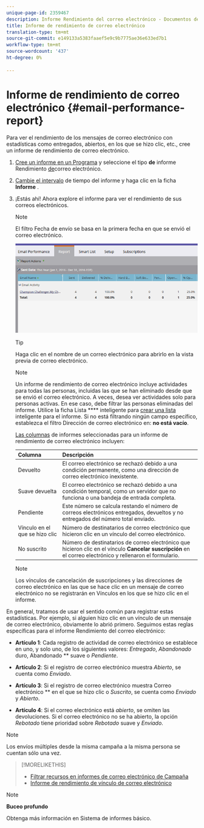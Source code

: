 ```yaml
---
unique-page-id: 2359467
description: Informe Rendimiento del correo electrónico - Documentos de marketing - Documentación del producto
title: Informe de rendimiento de correo electrónico
translation-type: tm+mt
source-git-commit: e149133a5383faaef5e9c9b7775ae36e633ed7b1
workflow-type: tm+mt
source-wordcount: '437'
ht-degree: 0%

---
```



# Informe de rendimiento de correo electrónico {#email-performance-report}

Para ver el rendimiento de los mensajes de correo electrónico con estadísticas como entregados, abiertos, en los que se hizo clic, etc., cree un informe de rendimiento de correo electrónico.

1. [Cree un informe en un Programa](../../../../product-docs/reporting/basic-reporting/creating-reports/create-a-report-in-a-program.md) y seleccione el tipo **de** informe Rendimiento [de](../../../../product-docs/reporting/basic-reporting/report-types/report-type-overview.md)correo electrónico.
1. [Cambie el intervalo](../../../../product-docs/reporting/basic-reporting/editing-reports/change-a-report-time-frame.md) de tiempo del informe y haga clic en la ficha **Informe** .
1. ¡Estás ahí! Ahora explore el informe para ver el rendimiento de sus correos electrónicos.

   >[!NOTE]
   >
   >El filtro Fecha de envío se basa en la primera fecha en que se envió el correo electrónico.

   ![](assets/email-performance-report.png)

   >[!TIP]
   >
   >Haga clic en el nombre de un correo electrónico para abrirlo en la vista previa de correo electrónico.

   >[!NOTE]
   >
   >
   >Un informe de rendimiento de correo electrónico incluye actividades para todas las personas, incluidas las que se han eliminado desde que se envió el correo electrónico. A veces, desea ver actividades solo para personas activas. En ese caso, debe filtrar las personas eliminadas del informe. Utilice la ficha Lista **** inteligente para [crear una lista](../../../../product-docs/core-marketo-concepts/smart-lists-and-static-lists/creating-a-smart-list/create-a-smart-list.md) inteligente para el informe. Si no está filtrando ningún campo específico, establezca el filtro Dirección de correo electrónico en: **no está vacío**.

   [Las columnas](../../../../product-docs/reporting/basic-reporting/editing-reports/select-report-columns.md) de informes seleccionadas para un informe de rendimiento de correo electrónico incluyen:

   | Columna | Descripción |
   |---|---|
   | Devuelto | El correo electrónico se rechazó debido a una condición permanente, como una dirección de correo electrónico inexistente. |
   | Suave devuelta | El correo electrónico se rechazó debido a una condición temporal, como un servidor que no funciona o una bandeja de entrada completa. |
   | Pendiente | Este número se calcula restando el número de correos electrónicos entregados, devueltos y no entregados del número total enviado. |
   | Vínculo en el que se hizo clic | Número de destinatarios de correo electrónico que hicieron clic en un vínculo del correo electrónico. |
   | No suscrito | Número de destinatarios de correo electrónico que hicieron clic en el vínculo **Cancelar suscripción** en el correo electrónico y rellenaron el formulario. |

   >[!NOTE]
   >
   >Los vínculos de cancelación de suscripciones y las direcciones de correo electrónico en las que se hace clic en un mensaje de correo electrónico no se registrarán en Vínculos en los que se hizo clic en el informe.

En general, tratamos de usar el sentido común para registrar estas estadísticas. Por ejemplo, si alguien hizo clic en un vínculo de un mensaje de correo electrónico, obviamente lo abrió primero. Seguimos estas reglas específicas para el informe Rendimiento del correo electrónico:

* **Artículo 1**: Cada registro de actividad de correo electrónico se establece en uno, y solo uno, de los siguientes valores: *Entregado*, *Abandonado* duro, Abandonado ** suave o *Pendiente*.

* **Artículo 2**: Si el registro de correo electrónico muestra *Abierto*, se cuenta como *Enviado*.

* **Artículo 3**: Si el registro de correo electrónico muestra Correo electrónico ** en el que se hizo clic o *Suscrito*, se cuenta como *Enviado* y *Abierto*.

* **Artículo 4**: Si el correo electrónico está *abierto*, se omiten las devoluciones. Si el correo electrónico no se ha abierto, la opción *Rebotado* tiene prioridad sobre *Rebotado* suave y *Enviado*.

>[!NOTE]
>
>Los envíos múltiples desde la misma campaña a la misma persona se cuentan sólo una vez.

>[!MORELIKETHIS]
>
>* [Filtrar recursos en informes de correo electrónico de Campaña](../../../../product-docs/reporting/basic-reporting/report-activity/filter-assets-in-a-campaign-email-reports.md)
>* [Informe de rendimiento de vínculo de correo electrónico](email-link-performance-report.md)

>



>[!NOTE]
>
>**Buceo profundo**
>
>Obtenga más información en Sistema de informes [](http://docs.marketo.com/display/docs/basic+reporting)básico.

